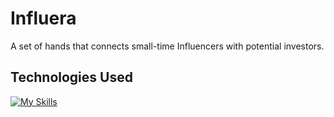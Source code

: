# Influera

A set of hands that connects small-time Influencers with potential investors.

## Technologies Used

[![My Skills](https://skillicons.dev/icons?i=html,css,js,bootstrap,express,figma,jquery,nodejs,npm)](https://skillicons.dev)

